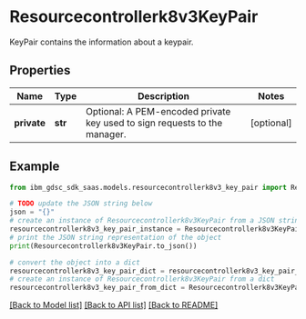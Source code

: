 # Resourcecontrollerk8v3KeyPair

KeyPair contains the information about a keypair.

## Properties

Name | Type | Description | Notes
------------ | ------------- | ------------- | -------------
**private** | **str** | Optional: A PEM-encoded private key used to sign requests to the manager. | [optional] 

## Example

```python
from ibm_gdsc_sdk_saas.models.resourcecontrollerk8v3_key_pair import Resourcecontrollerk8v3KeyPair

# TODO update the JSON string below
json = "{}"
# create an instance of Resourcecontrollerk8v3KeyPair from a JSON string
resourcecontrollerk8v3_key_pair_instance = Resourcecontrollerk8v3KeyPair.from_json(json)
# print the JSON string representation of the object
print(Resourcecontrollerk8v3KeyPair.to_json())

# convert the object into a dict
resourcecontrollerk8v3_key_pair_dict = resourcecontrollerk8v3_key_pair_instance.to_dict()
# create an instance of Resourcecontrollerk8v3KeyPair from a dict
resourcecontrollerk8v3_key_pair_from_dict = Resourcecontrollerk8v3KeyPair.from_dict(resourcecontrollerk8v3_key_pair_dict)
```
[[Back to Model list]](../README.md#documentation-for-models) [[Back to API list]](../README.md#documentation-for-api-endpoints) [[Back to README]](../README.md)


